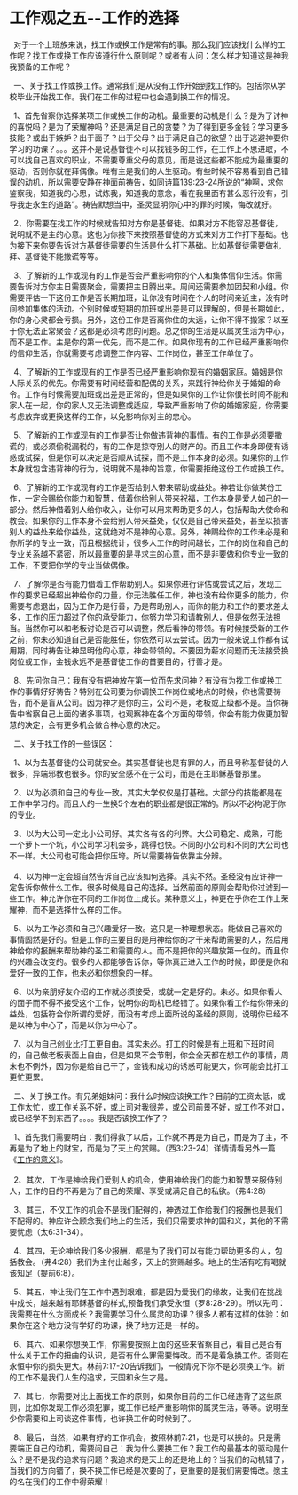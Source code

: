 # 工作观之五--工作的选择



<p>&nbsp; 对于一个上班族来说，找工作或换工作是常有的事。那么我们应该找什么样的工作呢？找工作或换工作应该遵行什么原则呢？或者有人问：怎么样才知道这是神我我预备的工作呢？</p>

<p>&nbsp; 一、关于找工作或换工作。通常我们是从没有工作开始到找工作的。包括你从学校毕业开始找工作。我们在工作的过程中也会遇到换工作的情况。</p>

<p>&nbsp; 1、首先省察你选择某项工作或换工作的动机。最重要的动机是什么？是为了讨神的喜悦吗？是为了荣耀神吗？还是满足自己的贪婪？为了得到更多金钱？学习更多技能？或出于嫉妒？出于面子？出于父母？出于满足自己的欲望？出于逃避神要你学习的功课？。。。这并不是说基督徒不可以找钱多的工作，在工作上不思进取，不可以找自己喜欢的职业，不需要尊重父母的意见，而是说这些都不能成为最重要的驱动，否则你就在拜偶像。唯有主是我们的人生驱动。有些时候不容易看到自己错误的动机，所以需要安静在神面前祷告，如同诗篇139:23-24所说的“神啊，求你鉴察我，知道我的心思，试炼我，知道我的意念，看在我里面冇甚么恶行没有，引导我走永生的道路”。祷告默想当中，圣灵显明你心中的罪的时候，悔改就好。</p>

<p>&nbsp; 2、你需要在找工作的时候就告知对方你是基督徒。如果对方不能容忍基督徒，说明就不是主的心意。这也为你接下来按照基督徒的方式来对方工作打下基础。也为接下来你要告诉对方基督徒需要的生活是什么打下基础。比如基督徒需要做礼拜、基督徒不能撒谎等等。</p>

<p>&nbsp; 3、了解新的工作或现有的工作是否会严重影响你的个人和集体信仰生活。你需要告诉对方你主日需要聚会，需要把主日腾出来。周间还需要参加团契和小组。你需要评估一下这份工作是否长期加班，让你没有时间在个人的时间亲近主，没有时间参加集体的活动。个别时候或短期的加班或出差是可以理解的，但是长期如此，你的身心灵都会亏损。另外，这份工作是否离你住的太远，让你不得不搬家？以至于你无法正常聚会？这都是必须考虑的问题。总之你的生活是以属灵生活为中心，而不是工作。主是你的第一优先，而不是工作。如果你现有的工作已经严重影响你的信仰生活，你就需要考虑调整工作内容、工作岗位，甚至工作单位了。</p>

<p>&nbsp; 4、了解新的工作或现有的工作是否已经严重影响你现有的婚姻家庭。婚姻是你人际关系的优先。你需要有时间经营和配偶的关系，来践行神给你关于婚姻的命令。工作有时候需要加班或出差是正常的，但是如果你的工作让你很长时间不能和家人在一起，你的家人又无法调整或适应，导致严重影响了你的婚姻家庭，你需要考虑放弃或更换这样的工作，以免影响你对主的忠心。</p>

<p>&nbsp; 5、了解新的工作或现有的工作是否让你做违背神的事情。有的工作是必须要撒谎的，或必须偷税漏税的，有的工作是掠夺别人的财产的。而且工作本身即便有诱惑或试探，但是你可以决定是否顺从试探，而不是工作本身的必须。如果你的工作本身就包含违背神的行为，说明就不是神的旨意，你需要拒绝这份工作或换工作。</p>

<p>&nbsp; 6、了解新的工作或现有的工作是否给别人带来帮助或益处。神若让你做某份工作，一定会赐给你能力和智慧，借着你给别人带来祝福，工作本身是爱人如己的一部分。然后神借着别人给你收入，让你可以用来帮助更多的人，包括帮助大使命和教会。如果你的工作本身不会给别人带来益处，仅仅是自己带来益处，甚至以损害别人的益处来给你益处，这就绝对不是神的心意。另外，神赐给你的工作未必是和你所学的专业一致，而且根据统计，很多人工作的时间越长，工作的岗位和自己的专业关系越不紧密，所以最重要的是寻求主的心意，而不是非要做和你专业一致的工作，不要把你学的专业当做偶像。</p>

<p>&nbsp; 7、了解你是否有能力借着工作帮助别人。如果你进行评估或尝试之后，发现工作的要求已经超出神给你的力量，你无法胜任工作，神也没有给你更多的能力，你需要考虑退出，因为工作乃是行善，乃是帮助别人，而你的能力和工作的要求差太多，工作的压力超过了你的承受能力，你努力学习和请教别人，但是依然无法担当。当然你可以和老板讨论是否可以调整，然后看神的带领。有时候接受新的工作之前，你未必知道自己是否能胜任，你依然可以去尝试。因为一般来说工作都有试用期，同时祷告让神显明他的心意，神会带领的。不要因为薪水问题而无法接受换岗位或工作，金钱永远不是基督徒工作的首要目的，行善才是。</p>

<p>&nbsp; 8、先问你自己：我有没有把神放在第一位而先求问神？有没有为找工作或换工作的事情好好祷告？特别在公司要为你调换工作岗位或地点的时候，你也需要祷告，而不是盲从公司。因为神才是你的主，公司不是，老板或上级都不是。当你祷告中省察自己上面的诸多事项，也观察神在各个方面的带领，你会有能力做更加智慧的决定，会有更多机会做合神心意的决定。</p>

<p>&nbsp; 二、关于找工作的一些误区：</p>

<p>&nbsp; 1、以为去基督徒的公司就安全。其实基督徒也是有罪的人，而且号称基督徒的人很多，异端邪教也很多。你的安全感不在于公司，而是在主耶稣基督那里。</p>

<p>&nbsp; 2、以为必须和自己的专业一致。其实大学仅仅是打基础。大部分的技能都是在工作中学习的。而且人的一生换5个左右的职业都是很正常的。所以不必拘泥于你的专业。</p>

<p>&nbsp; 3、以为大公司一定比小公司好。其实各有各的利弊。大公司稳定、成熟，可能一个萝卜一个坑，小公司学习机会多，跳得也快。不同的小公司和不同的大公司也不一样。大公司也可能会把你压垮。所以需要祷告依靠主分辨。<br />
&nbsp;&nbsp;<br />
&nbsp; 4、以为神一定会超自然告诉自己应该如何选择。其实不然。圣经没有应许神一定告诉你做什么工作。很多时候是自己的选择。当然前面的原则会帮助你过滤到一些工作。神允许你在不同的工作岗位上成长。某种意义上，神更在乎你在工作上荣耀神，而不是选择什么样的工作。</p>

<p>&nbsp; 5、以为工作必须和自己兴趣爱好一致。这只是一种理想状态。能做自己喜欢的事情固然是好的。但是工作的主要目的是用神给你的才干来帮助需要的人，然后用神给你的报酬来帮助神的圣工和需要的人。而不是把你的兴趣放第一位的。而且你的兴趣会改变的。很多的人都能够告诉你，等你真正进入工作的时候，即便是你和爱好一致的工作，也未必和你想象的一样。</p>

<p>&nbsp; 6、以为亲朋好友介绍的工作就必须接受，或就一定是好的。未必。如果你看人的面子而不得不接受这个工作，说明你的动机已经错了。如果你看工作给你带来的益处，包括符合你所谓的爱好，而没有考虑上面所说的圣经的原则，说明你已经不是以神为中心了，而是以你为中心了。</p>

<p>&nbsp; 7、以为自己创业比打工更自由。其实未必。打工的时候是有上班和下班时间的，自己做老板表面上自由，但是如果不会节制，你会全天都在想工作的事情，周末也不例外，因为你是给自己干了，金钱和成功的诱惑可能更大，你可能会比打工更忙更累。</p>

<p>&nbsp; 二、关于换工作。有兄弟姐妹问：我什么时候应该换工作？目前的工资太低，或工作太忙，或工作关系不好，或上司对我很差，或公司前景不好，或工作不对口，或已经学不到东西了。。。。我是否该换工作了？</p>

<p>&nbsp; 1、首先我们需要明白：我们得救了以后，工作就不再是为自己，而是为了主，不再是为了地上的财宝，而是为了天上的赏赐。（西3:23-24）详情请看另外一篇《<a href="https://cdnapi.yongbuzhixi.com/node/12953">工作的意义</a>》。<br />
&nbsp;&nbsp;<br />
&nbsp; 2、其次，工作是神给我们爱别人的机会，使用神给我们的能力和智慧来服侍别人，工作的目的不再是为了自己的荣耀、享受或满足自己的私欲。（弗4:28）</p>

<p>&nbsp; 3、其三，不仅工作的机会不是我们配得的，神透过工作给我们的报酬也是我们不配得的。神应许会顾念我们地上的生活，我们只需要求神的国和义，其他的不需要忧虑（太6:31-34）。</p>

<p>&nbsp; 4、其四，无论神给我们多少报酬，都是为了我们可以有能力帮助更多的人，包括教会。（弗4:28）我们为主付出越多，天上的赏赐越多。地上的生活有吃有喝就该知足（提前6:8）。</p>

<p>&nbsp; 5、其五，神让我们在工作中遇到艰难，都是因为爱我们的缘故，让我们在挑战中成长，越来越有耶稣基督的样式,预备我们承受永恒（罗8:28-29）。所以先问：我需要在什么方面成长？我需要学习什么属灵的功课？很多人都有这样的体验：如果你在这个地方没有学好的功课，换了地方还是一样的。</p>

<p>&nbsp; 6、其六、如果你想换工作，你需要按照上面的这些来省察自己，看自己是否有什么关于工作的扭曲的认识，是否有什么罪需要悔改。而不是着急换工作。否则在永恒中你的损失更大。林前7:17-20告诉我们，一般情况下你不是必须换工作。新的工作不是我们人生的追求，天国和永生才是。</p>

<p>&nbsp; 7、其七，你需要对比上面找工作的原则，如果你目前的工作已经违背了这些原则，比如你发现工作必须犯罪，或工作已经严重影响你的属灵生活，等等。说明至少你需要和上司谈这件事情，也许换工作的时候到了。</p>

<p>&nbsp; 8、最后，当然，如果有好的工作机会，按照林前7:21，也是可以换的。只是需要端正自己的动机，需要问自己：我为什么要换工作？我工作的最基本的驱动是什么？是不是我的追求有问题？我追求的是天上的还是地上的？当我们的动机错了，当我们的方向错了，换不换工作已经是次要的了，更重要的是我们需要悔改。愿主的名在我们的工作中得荣耀！<br />
&nbsp;&nbsp;</p>